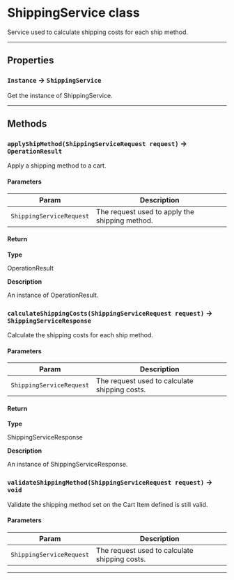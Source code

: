 # ShippingService class

Service used to calculate shipping costs for each ship method.

---
## Properties

### `Instance` → `ShippingService`

Get the instance of ShippingService.

---
## Methods
### `applyShipMethod(ShippingServiceRequest request)` → `OperationResult`

Apply a shipping method to a cart.

#### Parameters
|Param|Description|
|-----|-----------|
|`ShippingServiceRequest` |  The request used to apply the shipping method. |

#### Return

**Type**

OperationResult

**Description**

An instance of OperationResult.

### `calculateShippingCosts(ShippingServiceRequest request)` → `ShippingServiceResponse`

Calculate the shipping costs for each ship method.

#### Parameters
|Param|Description|
|-----|-----------|
|`ShippingServiceRequest` |  The request used to calculate shipping costs. |

#### Return

**Type**

ShippingServiceResponse

**Description**

An instance of ShippingServiceResponse.

### `validateShippingMethod(ShippingServiceRequest request)` → `void`

Validate the shipping method set on the Cart Item defined is still valid.

#### Parameters
|Param|Description|
|-----|-----------|
|`ShippingServiceRequest` |  The request used to calculate shipping costs. |

---
